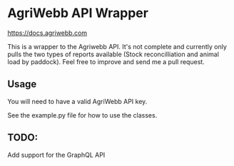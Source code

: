 # AgriWebb API Wrapper

https://docs.agriwebb.com

This is a wrapper to the Agriwebb API. It's not complete and currently only pulls the two types of reports available (Stock reconcilliation and animal load by paddock). Feel free to improve and send me a pull request.

## Usage
You will need to have a valid AgriWebb API key.

See the example.py file for how to use the classes.

## TODO:
Add support for the GraphQL API
